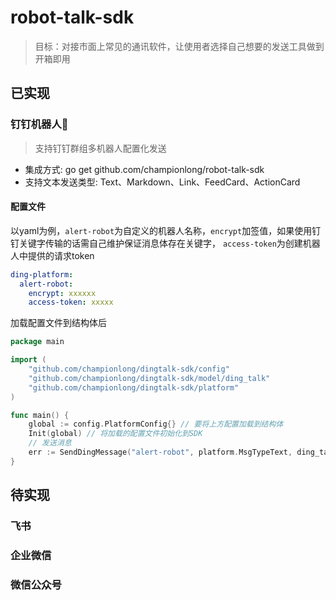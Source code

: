 # robot-talk-sdk
> 目标：对接市面上常见的通讯软件，让使用者选择自己想要的发送工具做到开箱即用
## 已实现
### 钉钉机器人🤖️
> 支持钉钉群组多机器人配置化发送
* 集成方式: go get github.com/championlong/robot-talk-sdk
* 支持文本发送类型: Text、Markdown、Link、FeedCard、ActionCard
#### 配置文件
以yaml为例，`alert-robot`为自定义的机器人名称，`encrypt`加签值，如果使用钉钉关键字传输的话需自己维护保证消息体存在关键字，
`access-token`为创建机器人中提供的请求token
```yaml
ding-platform:
  alert-robot:
    encrypt: xxxxxx
    access-token: xxxxx
```
加载配置文件到结构体后
```go
package main

import (
	"github.com/championlong/dingtalk-sdk/config"
	"github.com/championlong/dingtalk-sdk/model/ding_talk"
	"github.com/championlong/dingtalk-sdk/platform"
)

func main() {
	global := config.PlatformConfig{} // 要将上方配置加载到结构体
	Init(global) // 将加载的配置文件初始化到SDK
	// 发送消息
	err := SendDingMessage("alert-robot", platform.MsgTypeText, ding_talk.TextMessage{Content: "文本消息"}, ding_talk.At{})
}

```
## 待实现
### 飞书
### 企业微信
### 微信公众号
